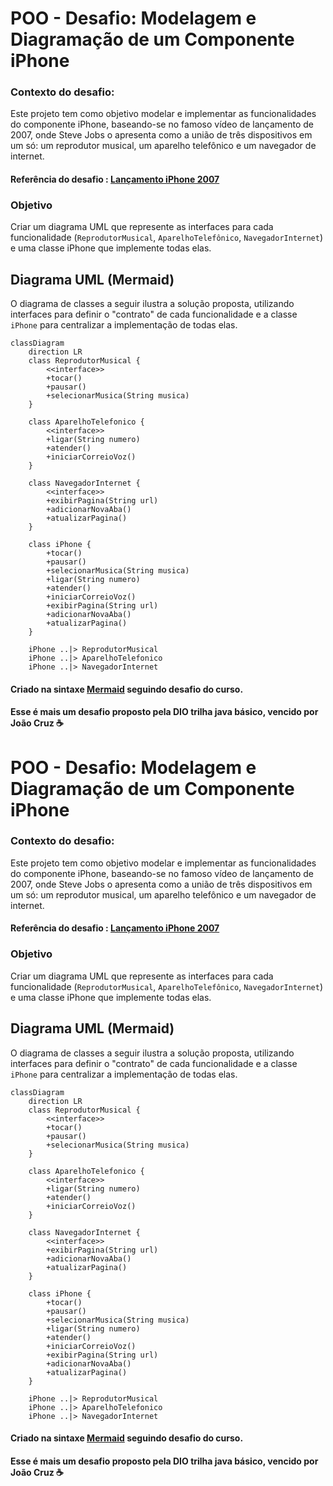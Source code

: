 # POO - Desafio: Modelagem e Diagramação de um Componente iPhone
### Contexto do desafio:
Este projeto tem como objetivo modelar e implementar as funcionalidades do componente iPhone, baseando-se no famoso vídeo de lançamento de 2007, onde Steve Jobs o apresenta como a união de três dispositivos em um só: um reprodutor musical, um aparelho telefônico e um navegador de internet.

#### Referência do desafio : [Lançamento iPhone 2007](https://www.youtube.com/watch?v=9ou608QQRq8) 

### Objetivo
Criar um diagrama UML que represente as interfaces para cada funcionalidade (`ReprodutorMusical`, `AparelhoTelefônico`, `NavegadorInternet`) e uma classe iPhone que implemente todas elas.

## Diagrama UML (Mermaid)

O diagrama de classes a seguir ilustra a solução proposta, utilizando interfaces para definir o "contrato" de cada funcionalidade e a classe `iPhone` para centralizar a implementação de todas elas.
```mermaid
classDiagram
    direction LR
    class ReprodutorMusical {
        <<interface>>
        +tocar()
        +pausar()
        +selecionarMusica(String musica)
    }

    class AparelhoTelefonico {
        <<interface>>
        +ligar(String numero)
        +atender()
        +iniciarCorreioVoz()
    }

    class NavegadorInternet {
        <<interface>>
        +exibirPagina(String url)
        +adicionarNovaAba()
        +atualizarPagina()
    }

    class iPhone {
        +tocar()
        +pausar()
        +selecionarMusica(String musica)
        +ligar(String numero)
        +atender()
        +iniciarCorreioVoz()
        +exibirPagina(String url)
        +adicionarNovaAba()
        +atualizarPagina()
    }

    iPhone ..|> ReprodutorMusical
    iPhone ..|> AparelhoTelefonico
    iPhone ..|> NavegadorInternet
```

#### Criado na sintaxe [Mermaid](https://mermaid.js.org/) seguindo desafio do curso.

#### Esse é mais um desafio proposto pela DIO trilha java básico, vencido por João Cruz ☕


# POO - Desafio: Modelagem e Diagramação de um Componente iPhone
### Contexto do desafio:
Este projeto tem como objetivo modelar e implementar as funcionalidades do componente iPhone, baseando-se no famoso vídeo de lançamento de 2007, onde Steve Jobs o apresenta como a união de três dispositivos em um só: um reprodutor musical, um aparelho telefônico e um navegador de internet.

#### Referência do desafio : [Lançamento iPhone 2007](https://www.youtube.com/watch?v=9ou608QQRq8) 

### Objetivo
Criar um diagrama UML que represente as interfaces para cada funcionalidade (`ReprodutorMusical`, `AparelhoTelefônico`, `NavegadorInternet`) e uma classe iPhone que implemente todas elas.

## Diagrama UML (Mermaid)

O diagrama de classes a seguir ilustra a solução proposta, utilizando interfaces para definir o "contrato" de cada funcionalidade e a classe `iPhone` para centralizar a implementação de todas elas.
```mermaid
classDiagram
    direction LR
    class ReprodutorMusical {
        <<interface>>
        +tocar()
        +pausar()
        +selecionarMusica(String musica)
    }

    class AparelhoTelefonico {
        <<interface>>
        +ligar(String numero)
        +atender()
        +iniciarCorreioVoz()
    }

    class NavegadorInternet {
        <<interface>>
        +exibirPagina(String url)
        +adicionarNovaAba()
        +atualizarPagina()
    }

    class iPhone {
        +tocar()
        +pausar()
        +selecionarMusica(String musica)
        +ligar(String numero)
        +atender()
        +iniciarCorreioVoz()
        +exibirPagina(String url)
        +adicionarNovaAba()
        +atualizarPagina()
    }

    iPhone ..|> ReprodutorMusical
    iPhone ..|> AparelhoTelefonico
    iPhone ..|> NavegadorInternet
```

#### Criado na sintaxe [Mermaid](https://mermaid.js.org/) seguindo desafio do curso.

#### Esse é mais um desafio proposto pela DIO trilha java básico, vencido por João Cruz ☕

